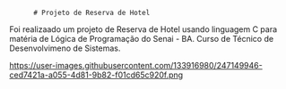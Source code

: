           # Projeto de Reserva de Hotel


Foi realizaado um projeto de Reserva de Hotel usando linguagem C para matéria de Lógica de Programação do Senai - BA. Curso de Técnico de Desenvolvimeno de Sistemas.

https://user-images.githubusercontent.com/133916980/247149946-ced7421a-a055-4d81-9b82-f01cd65c920f.png
